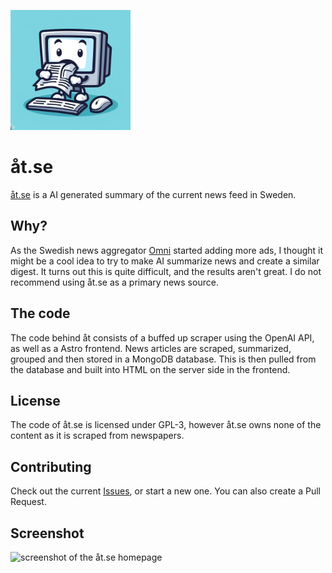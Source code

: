 ![åt.se logo](https://github.com/pierrelefevre/at_se/blob/main/frontend/public/android-chrome-192x192.png?raw=true)

# åt.se
[åt.se](https://åt.se) is a AI generated summary of the current news feed in Sweden.

## Why?
As the Swedish news aggregator [Omni](https://omni.se) started adding more ads, I thought it might be a cool idea to try to make AI summarize news and create a similar digest.
It turns out this is quite difficult, and the results aren't great. I do not recommend using åt.se as a primary news source.

## The code
The code behind åt consists of a buffed up scraper using the OpenAI API, as well as a Astro frontend.
News articles are scraped, summarized, grouped and then stored in a MongoDB database. This is then pulled from the database and built into HTML on the server side in the frontend.

## License
The code of åt.se is licensed under GPL-3, however åt.se owns none of the content as it is scraped from newspapers.

## Contributing
Check out the current [Issues](https://github.com/pierrelefevre/at_se/issues), or start a new one. You can also create a Pull Request.

## Screenshot
![screenshot of the åt.se homepage](https://github.com/user-attachments/assets/fef4ae51-ec88-47f0-a181-4ac5a668f693)

